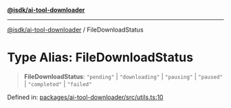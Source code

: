 [**@isdk/ai-tool-downloader**](../README.md)

***

[@isdk/ai-tool-downloader](../globals.md) / FileDownloadStatus

# Type Alias: FileDownloadStatus

> **FileDownloadStatus**: `"pending"` \| `"downloading"` \| `"pausing"` \| `"paused"` \| `"completed"` \| `"failed"`

Defined in: [packages/ai-tool-downloader/src/utils.ts:10](https://github.com/isdk/ai-tool-download.js/blob/842238d8ef64fc000a1b7d35ec42e3051ba476c6/src/utils.ts#L10)
